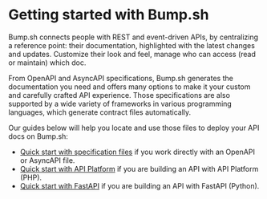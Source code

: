 # Getting started with Bump.sh

Bump.sh connects people with REST and event-driven APIs, by centralizing a reference point: their documentation, highlighted with the latest changes and updates. Customize their look and feel, manage who can access (read or maintain) which doc.

From OpenAPI and AsyncAPI specifications, Bump.sh generates the documentation you need and offers many options to make it your custom and carefully crafted API experience. Those specifications are also supported by a wide variety of frameworks in various programming languages, which generate contract files automatically. 

Our guides below will help you locate and use those files to deploy your API docs on Bump.sh:

- [Quick start with specification files](getting-started/quick-start) if you work directly with an OpenAPI or AsyncAPI file.
- [Quick start with API Platform](getting-started/api-platform) if you are building an API with API Platform (PHP).
- [Quick start with FastAPI](getting-started/fastapi) if you are building an API with FastAPI (Python).
